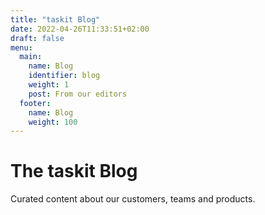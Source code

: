 ```yaml
---
title: "taskit Blog"
date: 2022-04-26T11:33:51+02:00
draft: false
menu:
  main:
    name: Blog
    identifier: blog
    weight: 1
    post: From our editors
  footer: 
    name: Blog
    weight: 100  
---
```


The taskit Blog
===============

Curated content about our customers, teams and products.